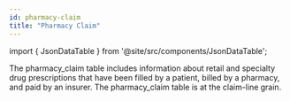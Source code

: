 ```yaml
---
id: pharmacy-claim
title: "Pharmacy Claim"
---
```


import { JsonDataTable } from '@site/src/components/JsonDataTable';

The pharmacy_claim table includes information about retail and specialty drug prescriptions that have been filled by a patient, billed by a pharmacy, and paid by an insurer.  The pharmacy_claim table is at the claim-line grain.


<JsonDataTable jsonPath="nodes.model\.the_tuva_project\.input_layer__pharmacy_claim.columns" />